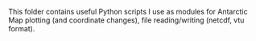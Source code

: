 This folder contains useful Python scripts I use as modules for Antarctic Map plotting (and coordinate changes), file reading/writing (netcdf, vtu format). 
